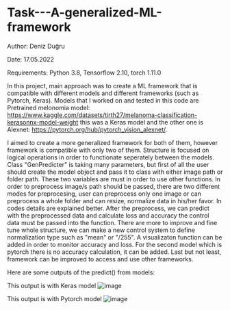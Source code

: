 # Task---A-generalized-ML-framework

Author: Deniz Duğru

Date: 17.05.2022

Requirements: Python 3.8, Tensorflow 2.10, torch 1.11.0

  
  In this project, main approach was to create a ML framework that is compatible with different models and different frameworks (such as Pytorch, Keras). Models that I worked on and tested in this code are Pretrained melonomia model: https://www.kaggle.com/datasets/tirth27/melanoma-classification-kerasonnx-model-weight this was a Keras model and the other one is Alexnet: https://pytorch.org/hub/pytorch_vision_alexnet/. 
  
  
  I aimed to create a more generalized framework for both of them, however framework is compatible with only two of them. Structure is focused on logical operations in order to functionate seperately between the models. Class "GenPredicter" is taking many parameters, but first of all the user should create the model object and pass it to class with either image path or folder path. These two variables are must in order to use other functions. In order to preprocess image/s path should be passed, there are two different modes for preprocesing, user can preprocess only one image or can preprocess a whole folder and can resize, normalize data in his/her favor. In codes details are explained better. After the preprocess, we can predict with the preprocessed data and calculate loss and accuracy the control data must be passed into the function. There are more to improve and fine tune whole structure, we can make a new control system to define normalization type such as "mean" or "/255". A visualizaton function can be added in order to monitor accuracy and loss. For the second model which is pytorch there is no accuracy calculation, it can be added. Last but not least, framework can be improved to access and use other frameworks.

Here are some outputs of the predict() from models:

This output is with Keras model
![image](https://user-images.githubusercontent.com/63200146/168906716-59b997ec-bed8-4986-8cba-dd4d3ea63f8d.png)

This output is with Pytorch model
![image](https://user-images.githubusercontent.com/63200146/168907242-1f8068b3-5d16-41fb-9f95-ed3a743edf50.png)

